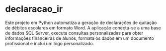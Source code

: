 # declaracao_ir
Este projeto em Python automatiza a geração de declarações de quitação de débitos escolares em formato Word. A aplicação conecta-se a uma base de dados SQL Server, executa consultas personalizadas para obter informações financeiras de alunos, formata os dados em um documento profissional e inclui um logo personalizado.
